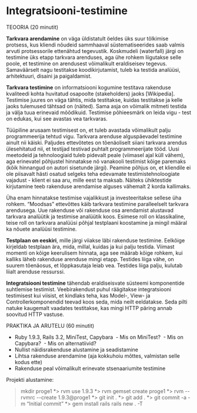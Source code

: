 Integratsiooni-testimine
========================

TEOORIA (20 minutit)

__Tarkvara arendamine__ on väga üldistatult öeldes üks suur tõlkimise protsess, kus kliendi nõudeid sammhaaval süstematiseerides saab valmis arvuti protsessorile ettenähtud tegevustik. Koskmudeli (waterfall) järgi on testimine üks etapp tarkvara arenduses, aga ühe rohkem liigutakse selle poole, et testimine on arendusest võimalikult eraldiseisev tegevus. Samaväärselt nagu testitakse koodikirjutamist, tuleb ka testida analüüsi, arhitektuuri, disaini ja paigaldamist.

__Tarkvara testimine__ on informatsiooni kogumine testitava rakenduse kvaliteedi kohta huvitatud osapoolte (stakeholders) jaoks [Wikipedia]. Testimise juures on väga tähtis, mida testitakse, kuidas testitakse ja kelle jaoks tulemused tähtsad on (näited). Sama asja on võimalik mitmeti testida ja välja tuua erinevaid mõõdikuid. Testimise põhieesmärk on leida vigu - test on edukas, kui see avastas vea tarkvaras.

Tüüpiline arusaam testimisest on, et tuleb avastada võimalikult palju programmeerija tehtud vigu. Tarkvara arenduse alguspäevadel testimine ainult nii käiski. Paljudes ettevõtetes on tõenäoliselt siiani tarkvara arendus ülesehitatud nii, et testijad testivad puhtalt programmeerijate tööd. Uusi meetodeid ja tehnoloogiaid tuleb pidevalt peale (viimasel ajal küll vähem), aga erinevatel põhjustel hinnatakse nö vanakooli testimist kõige paremaks (kõik hinnangud on autori sisetunde järgi). Peamine põhjus on, et kliendile ei ole piisavalt hästi osatud selgeks teha edevamate testimistehnoloogiate vajadust - klient ei saa aru, mille eest ta maksab. Näiteks ühiktestide kirjutamine teeb rakenduse arendamise alguses vähemalt 2 korda kallimaks.

Üha enam hinnatakse testimise vajalikkust ja investeeritakse sellese üha rohkem. “Moodsas” ettevõttes käib tarkvara testimine paralleelselt tarkvara arendusega. Uue rakenduse või rakenduse osa arendamist alustavad tarkvara analüütik ja testimise analüütik koos. Esimese roll on klassikaline, teise roll on tarkvara analüüsi põhjal testplaani koostamine ja mingil määral ka nõuete analüüsi testimine.

__Testplaan on eeskiri__, mille järgi viiakse läbi rakenduse testimine. Eelkõige kirjeldab testplaan ära, mida, millal, kuidas ja kui palju testida. Viimast momenti on kõige keerulisem hinnata, aga see määrab kõige rohkem, kui kalliks läheb rakenduse arenduse mingi etapp. Testides liiga vähe, on suurem tõenäosus, et lõppkasutaja leiab vea. Testides liiga palju, kulutab liialt arenduse ressurssi.


__Integratsiooni testimine__ tähendab eraldiseisvate süsteemi komponentide suhtlemise testimist. Veebirakendust puhul räägitakse integratsiooni testimisest kui viisist, et kindlaks teha, kas Model-, View- ja Controllerkomponendid teevad koos seda, mida neilt eeldatakse. Seda pilti natuke kaugemalt vaadates testitakse, kas mingi HTTP päring annab soovitud HTTP vastuse.

PRAKTIKA JA ARUTELU (60 minutit)

* Ruby 1.9.3, Rails 3.2, MiniTest, Capybara
  - Mis on MiniTest?
  - Mis on Capybara?
  - Mis on alternatiivid?
* Nullist näidisrakenduse alustamine ja seadistamine
* Lihtsa rakenduse arendamine (aja kokkuhoiu mõttes, valmistan selle kodus ette)
* Rakenduse peal võimalikult erinevate stsenaariumite testimine



Projekti alustamine:
> mkdir proge1
\*> rvm use 1.9.3
\*> rvm gemset create proge1 
\*> rvm --rvmrc --create 1.9.3@proge1
\*> git init .
\*> git add .
\*> git commit -a -m “Initial commit”
\*> gem install rails
> rails new . -T
